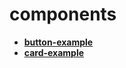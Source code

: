 <!-- generated by markdown-notes-tree -->

# components

<!-- optional markdown-notes-tree directory description starts here -->

<!-- optional markdown-notes-tree directory description ends here -->

- [**button-example**](button-example)
- [**card-example**](card-example)
